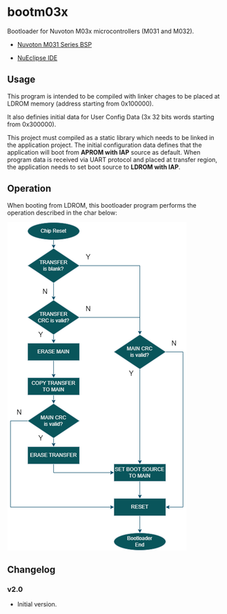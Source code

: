 # bootm03x

Bootloader for Nuvoton M03x microcontrollers (M031 and M032).

* [Nuvoton M031 Series BSP](https://github.com/OpenNuvoton/M031BSP/)

* [NuEclipse IDE](https://www.nuvoton.com/tool-and-software/ide-and-compiler/) 

## Usage

This program is intended to be compiled with linker chages to be placed at LDROM memory (address starting from 0x100000).

It also definies initial data for User Config Data (3x 32 bits words starting from 0x300000).

This project must compiled as a static library which needs to be linked in the application project. The initial configuration data defines that the application will boot from **APROM with IAP** source as default. When program data is received via UART protocol and placed at transfer region, the application needs to set boot source to **LDROM with IAP**.

## Operation

When booting from LDROM, this bootloader program performs the operation described in the char below:

![Bootloader operation flowchart.](flowchart.png "Bootloader operation flowchart.")

## Changelog

### v2.0
* Initial version.
